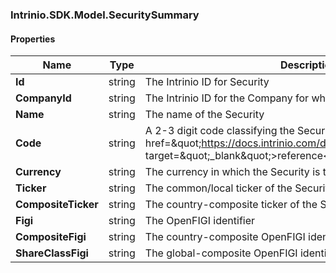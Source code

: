 [//]: # (CLASS:Intrinio.SDK.Model.SecuritySummary)

[//]: # (KIND:object)

### Intrinio.SDK.Model.SecuritySummary
#### Properties

[//]: # (START_DEFINITION)

Name | Type | Description
------------ | ------------- | -------------
**Id** | string | The Intrinio ID for Security &nbsp;
**CompanyId** | string | The Intrinio ID for the Company for which the Security is issued &nbsp;
**Name** | string | The name of the Security &nbsp;
**Code** | string | A 2-3 digit code classifying the Security (&lt;a href&#x3D;\&quot;https://docs.intrinio.com/documentation/security_codes\&quot; target&#x3D;\&quot;_blank\&quot;&gt;reference&lt;/a&gt;) &nbsp;
**Currency** | string | The currency in which the Security is traded on the exchange &nbsp;
**Ticker** | string | The common/local ticker of the Security &nbsp;
**CompositeTicker** | string | The country-composite ticker of the Security &nbsp;
**Figi** | string | The OpenFIGI identifier &nbsp;
**CompositeFigi** | string | The country-composite OpenFIGI identifier &nbsp;
**ShareClassFigi** | string | The global-composite OpenFIGI identifier &nbsp;

[//]: # (END_DEFINITION)


